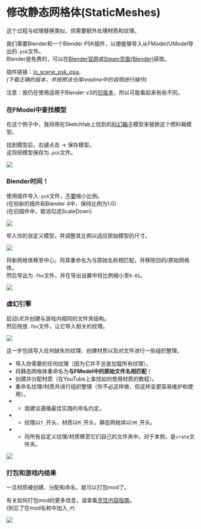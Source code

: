 # 修改静态网格体(StaticMeshes)
这个过程与纹理替换类似，但需要额外处理材质和纹理。

我们需要Blender和一个Blender PSK插件，以便能够导入从FModel/UModel导出的`.psk`文件。<br>
Blender是免费的，可以在[Blender官网](https://www.blender.org/)或[Steam页面(Blender)](https://store.steampowered.com/app/365670/Blender/)获取。

插件链接：[io_scene_psk_psa](https://github.com/DarklightGames/io_scene_psk_psa)。<br>
_(下载正确的版本，并按照该仓库readme中的说明进行操作)_

注意：我仍在使用适用于Blender v3的[旧版本](https://github.com/Befzz/blender3d_import_psk_psa)，所以可能看起来有些不同。


### 在FModel中查找模型
在这个例子中，我将用在Sketchfab上找到的[科幻箱子](https://sketchfab.com/3d-models/sci-fi-crate-now-free-8a8f77af0de14630b94d2cda49823a74)模型来替换这个燃料箱模型。<br>

找到模型后，右键点击 -> 保存模型。<br>
这将把模型保存为`.psk`文件。

![](/Media/changingSM/changingSM1.png)

### Blender时间！
使用插件导入`.psk`文件，<u>不要</u>缩小比例。<br>
(在较新的插件和Blender 4中，保持比例为1.0)<br>
(在旧插件中，取消勾选ScaleDown)

![](/Media/changingSM/changingSM2.png)

导入你的自定义模型，并调整其比例以适应原始模型的尺寸。

![](/Media/changingSM/changingSM3.png)

将新网格体移至中心，将其重命名为与原始名称相匹配，并移除旧的/原始网格体。<br>
然后导出为`.fbx`文件，并在导出设置中将比例缩小至`0.01`。

![](/Media/changingSM/changingSM4.png)


### 虚幻引擎
启动UE并创建与游戏内相同的文件夹结构。<br>
然后拖放`.fbx`文件，让它导入相关的纹理。

![](/Media/changingSM/changingSM5.png)

这一步包括导入任何缺失的纹理、创建材质以及对文件进行一些组织整理。

- 导入你需要的任何纹理（因为它并不总是加载所有纹理）。
- 将静态网格体重命名为**与FModel中的原始文件名相匹配**！
- 创建并分配材质（在YouTube上查找如何使用材质的教程）。
- 重命名纹理/材质并进行组织整理（你不必这样做，但这样会更容易维护和使用）。
- - 我建议遵循最佳实践的命名约定。
- - 纹理以`T_`开头，材质以`M_`开头，静态网格体以`SM_`开头。
- - 将所有自定义纹理/材质移至它们自己的文件夹中，对于本例，是`crate`文件夹。

![](/Media/changingSM/changingSM6.png)


### 打包和游戏内结果
一旦材质被创建、分配和命名，就可以打包mod了。<br>

有关如何打包mod的更多信息，请查看[烹饪内容指南](/IntermediateModding/CookingContent.md)。<br>
(别忘了在mod名称中加入`_P`)

![](/Media/changingSM/changingSM7.png)

